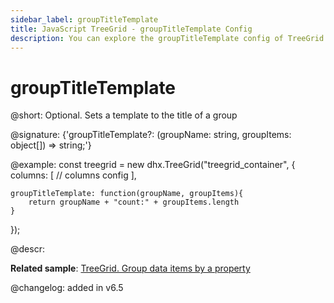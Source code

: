 ```yaml
---
sidebar_label: groupTitleTemplate
title: JavaScript TreeGrid - groupTitleTemplate Config 
description: You can explore the groupTitleTemplate config of TreeGrid in the documentation of the DHTMLX JavaScript UI library. Browse developer guides and API reference, try out code examples and live demos, and download a free 30-day evaluation version of DHTMLX Suite.
---
```


# groupTitleTemplate

@short: Optional. Sets a template to the title of a group

@signature: {'groupTitleTemplate?: (groupName: string, groupItems: object[]) => string;'}

@example:
const treegrid = new dhx.TreeGrid("treegrid_container", {
    columns: [
        // columns config
    ],
    
    groupTitleTemplate: function(groupName, groupItems){
        return groupName + "count:" + groupItems.length
    }
});

@descr:

**Related sample**: [TreeGrid. Group data items by a property](https://snippet.dhtmlx.com/bue6zm6w)

@changelog: added in v6.5

[comment]: # (@related: treegrid/usage.md#grouping-data)

[comment]: # (@relatedapi: treegrid/api/treegrid_groupby_method.md)
